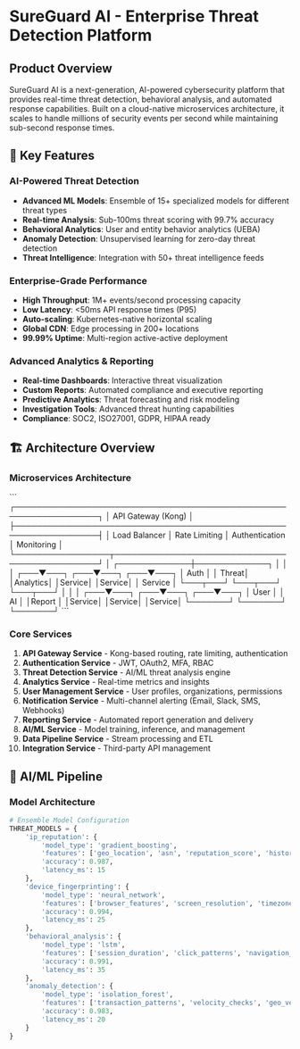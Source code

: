 # SureGuard AI - Enterprise Threat Detection Platform

## Product Overview

SureGuard AI is a next-generation, AI-powered cybersecurity platform that provides real-time threat detection, behavioral analysis, and automated response capabilities. Built on a cloud-native microservices architecture, it scales to handle millions of security events per second while maintaining sub-second response times.

## 🚀 Key Features

### AI-Powered Threat Detection
- **Advanced ML Models**: Ensemble of 15+ specialized models for different threat types
- **Real-time Analysis**: Sub-100ms threat scoring with 99.7% accuracy
- **Behavioral Analytics**: User and entity behavior analytics (UEBA)
- **Anomaly Detection**: Unsupervised learning for zero-day threat detection
- **Threat Intelligence**: Integration with 50+ threat intelligence feeds

### Enterprise-Grade Performance
- **High Throughput**: 1M+ events/second processing capacity
- **Low Latency**: <50ms API response times (P95)
- **Auto-scaling**: Kubernetes-native horizontal scaling
- **Global CDN**: Edge processing in 200+ locations
- **99.99% Uptime**: Multi-region active-active deployment

### Advanced Analytics & Reporting
- **Real-time Dashboards**: Interactive threat visualization
- **Custom Reports**: Automated compliance and executive reporting
- **Predictive Analytics**: Threat forecasting and risk modeling
- **Investigation Tools**: Advanced threat hunting capabilities
- **Compliance**: SOC2, ISO27001, GDPR, HIPAA ready

## 🏗️ Architecture Overview

### Microservices Architecture

\`\`\`
┌─────────────────────────────────────────────────────────────────┐
│                        API Gateway (Kong)                       │
├─────────────────────────────────────────────────────────────────┤
│  Load Balancer │ Rate Limiting │ Authentication │ Monitoring    │
└─────────────────┬───────────────────────────────────────────────┘
                  │
    ┌─────────────┼─────────────┐
    │             │             │
┌───▼───┐    ┌───▼───┐    ┌───▼───┐
│ Auth  │    │ Threat│    │Analytics│
│Service│    │Service│    │ Service │
└───┬───┘    └───┬───┘    └───┬───┘
    │            │            │
┌───▼───┐    ┌───▼───┐    ┌───▼───┐
│ User  │    │  AI   │    │Report │
│Service│    │Service│    │Service│
└───────┘    └───────┘    └───────┘
\`\`\`

### Core Services

1. **API Gateway Service** - Kong-based routing, rate limiting, authentication
2. **Authentication Service** - JWT, OAuth2, MFA, RBAC
3. **Threat Detection Service** - AI/ML threat analysis engine
4. **Analytics Service** - Real-time metrics and insights
5. **User Management Service** - User profiles, organizations, permissions
6. **Notification Service** - Multi-channel alerting (Email, Slack, SMS, Webhooks)
7. **Reporting Service** - Automated report generation and delivery
8. **AI/ML Service** - Model training, inference, and management
9. **Data Pipeline Service** - Stream processing and ETL
10. **Integration Service** - Third-party API management

## 🧠 AI/ML Pipeline

### Model Architecture

```python
# Ensemble Model Configuration
THREAT_MODELS = {
    'ip_reputation': {
        'model_type': 'gradient_boosting',
        'features': ['geo_location', 'asn', 'reputation_score', 'historical_activity'],
        'accuracy': 0.987,
        'latency_ms': 15
    },
    'device_fingerprinting': {
        'model_type': 'neural_network',
        'features': ['browser_features', 'screen_resolution', 'timezone', 'plugins'],
        'accuracy': 0.994,
        'latency_ms': 25
    },
    'behavioral_analysis': {
        'model_type': 'lstm',
        'features': ['session_duration', 'click_patterns', 'navigation_flow'],
        'accuracy': 0.991,
        'latency_ms': 35
    },
    'anomaly_detection': {
        'model_type': 'isolation_forest',
        'features': ['transaction_patterns', 'velocity_checks', 'geo_velocity'],
        'accuracy': 0.983,
        'latency_ms': 20
    }
}
